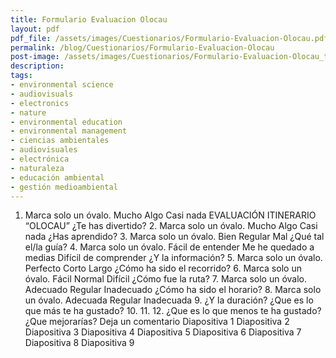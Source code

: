 ```yaml
---
title: Formulario Evaluacion Olocau
layout: pdf
pdf_file: /assets/images/Cuestionarios/Formulario-Evaluacion-Olocau.pdf
permalink: /blog/Cuestionarios/Formulario-Evaluacion-Olocau
post-image: /assets/images/Cuestionarios/Formulario-Evaluacion-Olocau_thumbnail.png
description:
tags:
- environmental science
- audiovisuals
- electronics
- nature
- environmental education
- environmental management
- ciencias ambientales
- audiovisuales
- electrónica
- naturaleza
- educación ambiental
- gestión medioambiental
---
```


1. Marca solo un óvalo. Mucho Algo Casi nada EVALUACIÓN ITINERARIO “OLOCAU” ¿Te has divertido? 2. Marca solo un óvalo. Mucho Algo Casi nada ¿Has aprendido? 3. Marca solo un óvalo. Bien Regular Mal ¿Qué tal el/la guía? 4. Marca solo un óvalo. Fácil de entender Me he quedado a medias Difícil de comprender ¿Y la información? 5. Marca solo un óvalo. Perfecto Corto Largo ¿Cómo ha sido el recorrido? 6. Marca solo un óvalo. Fácil Normal Difícil ¿Cómo fue la ruta? 7. Marca solo un óvalo. Adecuado Regular Inadecuado ¿Cómo ha sido el horario? 8. Marca solo un óvalo. Adecuada Regular Inadecuada 9. ¿Y la duración? ¿Que es lo que más te ha gustado? 10. 11. 12. ¿Que es lo que menos te ha gustado? ¿Que mejorarías? Deja un comentario Diapositiva 1 Diapositiva 2 Diapositiva 3 Diapositiva 4 Diapositiva 5 Diapositiva 6 Diapositiva 7 Diapositiva 8 Diapositiva 9

